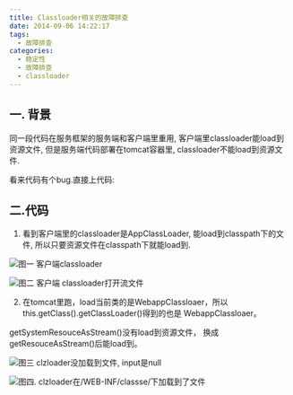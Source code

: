 ```yaml
---
title: Classloader相关的故障排查
date: 2014-09-06 14:22:17
tags: 
  - 故障排查  
categories:
  - 稳定性 
  - 故障排查  
  - classloader  
---
```


## 一. 背景

同一段代码在服务框架的服务端和客户端里重用, 客户端里classloader能load到资源文件, 但是服务端代码部署在tomcat容器里, classloader不能load到资源文件.

看来代码有个bug.直接上代码:

<!-- more -->

## 二.代码

1. 看到客户端里的classloader是AppClassLoader, 能load到classpath下的文件, 所以只要资源文件在classpath下就能load到.

![图一 客户端classloader](http://www6v.github.io/www6vHome/classloader/client%20appclassloder.PNG "图一 客户端classloader")

![图二 客户端 classloader打开流文件](http://www6v.github.io/www6vHome/classloader/client%20appclassloder1.PNG "图二 客户端 classloader打开流文件")

2. 在tomcat里跑，load当前类的是WebappClassloaer，所以this.getClass().getClassLoader()得到的也是 WebappClassloaer。

getSystemResouceAsStream()没有load到资源文件， 换成getResouceAsStream()后能load到。

![图三 clzloader没加载到文件, input是null](http://www6v.github.io/www6vHome/classloader/server%20WebappClassloader.PNG "图三 clzloader没加载到文件, input是null") 

![图四. clzloader在/WEB-INF/classse/下加载到了文件](http://www6v.github.io/www6vHome/classloader/server%20WebappClassloader1.PNG "图四. clzloader在/WEB-INF/classse/下加载到了文件")



